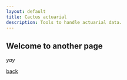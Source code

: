 ```yaml
---
layout: default
title: Cactus actuarial
description: Tools to handle actuarial data.
---
```


## Welcome to another page

_yay_

[back](./)
